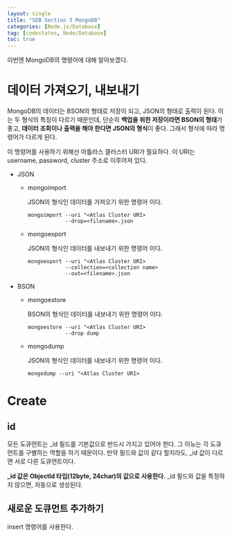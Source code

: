 ```yaml
---
layout: single
title: "SEB Section 3 MongoDB"
categories: [Node.js/Database]
tag: [codestates, Node/Database]
toc: true
---
```


이번엔 MongoDB의 명령어에 대해 알아보겠다.

# 데이터 가져오기, 내보내기

MongoDB의 데이터는 BSON의 형태로 저장이 되고, JSON의 형태로 출력이 된다. 이는 두 형식의 특징이 다르기 때문인데, 단순히 **백업을 위한 저장이라면 BSON의 형태**가 좋고, **데이터 조회이나 출력을 해야 한다면 JSON의 형식**이 좋다. 그래서 형식에 따라 명령어가 다르게 된다.

이 명령어를 사용하기 위해선 아틀라스 클러스터 URI가 필요하다. 이 URI는 username, password, cluster 주소로 이루어져 있다.

- JSON

  - mongoimport

    JSON의 형식인 데이터를 가져오기 위한 명령어 이다.

    ```
    mongoimport --uri "<Atlas Cluster URI>
                --drop=<filename>.json
    ```

  - mongoexport

    JSON의 형식인 데이터를 내보내기 위한 명령어 이다.

    ```
    mongoexport --uri "<Atlas Cluster URI>
                --collection=<collection name>
                --out=<filename>.json
    ```

- BSON

  - mongoestore

    BSON의 형식인 데이터를 내보내기 위한 명령어 이다.

    ```
    mongoestore --uri "<Atlas Cluster URI>
                --drop dump
    ```

  - mongodump

    JSON의 형식인 데이터를 내보내기 위한 명령어 이다.

    ```
    mongodump --uri "<Atlas Cluster URI>
    ```

# Create

## id

모든 도큐먼트는 \_id 필드를 기본값으로 반드시 가지고 있어야 한다. 그 이뉴는 각 도큐먼트를 구별하는 역할을 하기 때문이다. 만약 필드와 값이 같다 할지라도, \_id 값이 다르면 서로 다른 도큐먼트이다.

**\_id 값은 ObjectId 타입(12byte, 24char)의 값으로 사용한다.** \_id 필드와 값을 특정하지 않으면, 자동으로 생성된다.

## 새로운 도큐먼트 추가하기

insert 명령어를 사용한다.

